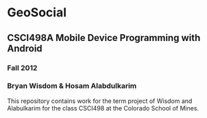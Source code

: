 GeoSocial
=========
## CSCI498A Mobile Device Programming with Android
### Fall 2012 
### Bryan Wisdom & Hosam Alabdulkarim

This repository contains work for the term project of Wisdom and Alabulkarim for 
the class CSCI498 at the Colorado School of Mines. 